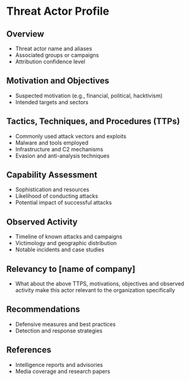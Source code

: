 # Threat Actor Profile

## Overview
- Threat actor name and aliases
- Associated groups or campaigns
- Attribution confidence level

## Motivation and Objectives
- Suspected motivation (e.g., financial, political, hacktivism)
- Intended targets and sectors

## Tactics, Techniques, and Procedures (TTPs)
- Commonly used attack vectors and exploits
- Malware and tools employed
- Infrastructure and C2 mechanisms
- Evasion and anti-analysis techniques

## Capability Assessment
- Sophistication and resources
- Likelihood of conducting attacks
- Potential impact of successful attacks

## Observed Activity
- Timeline of known attacks and campaigns
- Victimology and geographic distribution
- Notable incidents and case studies

## Relevancy to [name of company]

- What about the above TTPS, motivations, objectives and observed activity make this actor relevant to the organization specifically

  

## Recommendations
- Defensive measures and best practices
- Detection and response strategies

## References
- Intelligence reports and advisories
- Media coverage and research papers

